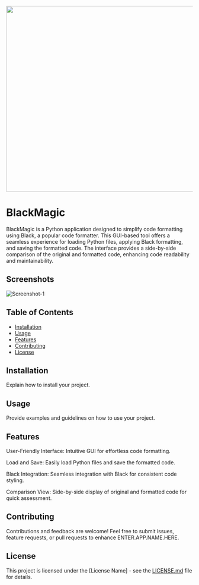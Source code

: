<p align="center">
  <img width="660" height="500" src="https://i.ibb.co/zNmf3dD/bmagic.png">
</p>

# BlackMagic

BlackMagic is a Python application designed to simplify code formatting using Black, a popular code formatter. This GUI-based tool offers a seamless experience for loading Python files, applying Black formatting, and saving the formatted code. The interface provides a side-by-side comparison of the original and formatted code, enhancing code readability and maintainability.

## Screenshots 

<img src="INSERT.SCREENSHOT.IMAGE.URL.HERE.png" alt="Screenshot-1" border="0"> 

## Table of Contents 

- [Installation](#installation) 
- [Usage](#usage) 
- [Features](#features) 
- [Contributing](#contributing) 
- [License](#license) 

## Installation 

Explain how to install your project. 

## Usage 

Provide examples and guidelines on how to use your project. 

## Features 

User-Friendly Interface: Intuitive GUI for effortless code formatting.

Load and Save: Easily load Python files and save the formatted code.

Black Integration: Seamless integration with Black for consistent code styling.

Comparison View: Side-by-side display of original and formatted code for quick assessment.

## Contributing 

Contributions and feedback are welcome! Feel free to submit issues, feature requests, or pull requests to enhance ENTER.APP.NAME.HERE. 

## License 

This project is licensed under the [License Name] - see the [LICENSE.md](LICENSE.md) file for details. 
